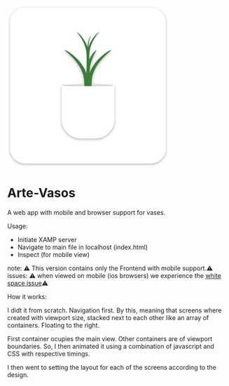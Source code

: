 ![icon](./assets/artvasosPoster.png)


# Arte-Vasos
A web app with mobile and browser support for vases.

Usage:

- Initiate XAMP server
- Navigate to main file in localhost (index.html)
- Inspect (for mobile view)

note:   ⚠️ This version contains only the Frontend with mobile support.⚠️
issues: ⚠️ when viewed on mobile (ios browsers) we experience the [white space issue]()⚠️

How it works:

I didt it from scratch. Navigation first. By this, meaning that screens where created with 
viewport size, stacked next to each other like an array of containers. Floating to the right. 

First container ocupies the main view. Other containers are of viewport boundaries. So, I then
animated it using a combination of javascript and CSS with respective timings. 

I then went to setting the layout for each of the screens according to the design. 





